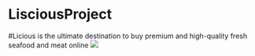 # LisciousProject
#Licious is the ultimate destination to buy premium and high-quality fresh seafood and meat online
<img src="https://d2407na1z3fc0t.cloudfront.net/Slider/banner_62e142fd9e708" />
